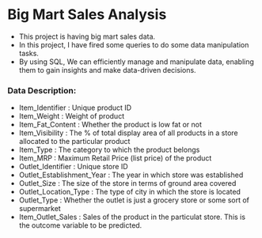 # Big Mart Sales Analysis

<ul><li>This project is having big mart sales data.</li>
<li>In this project, I have fired some queries to do some data manipulation tasks.</li>
<li>By using SQL, We can efficiently manage and manipulate data, enabling them to gain insights and make data-driven decisions.</li></ul>


<h3><b> Data Description: </b></h3>
<ul><li> Item_Identifier : Unique product ID</li>
<li> Item_Weight : Weight of product
<li> Item_Fat_Content : Whether the product is low fat or not
<li> Item_Visibility : The % of total display area of all products in a store
allocated to the particular product
<li> Item_Type : The category to which the product belongs
<li> Item_MRP : Maximum Retail Price (list price) of the product
<li> Outlet_Identifier : Unique store ID
<li> Outlet_Establishment_Year : The year in which store was established
<li> Outlet_Size : The size of the store in terms of ground area covered
<li> Outlet_Location_Type : The type of city in which the store is located
<li> Outlet_Type : Whether the outlet is just a grocery store or some sort of
supermarket
<li> Item_Outlet_Sales : Sales of the product in the particulat store. This is
the outcome variable to be predicted.</ul>

